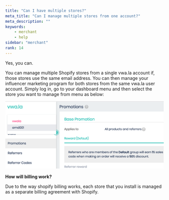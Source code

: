 ```yaml
---
title: "Can I have multiple stores?"
meta_title: "Can I manage multiple stores from one account?"
meta_description: ""
keywords:
    - merchant
    - help
sidebar: "merchant"
rank: 14
---
```


Yes, you can.

You can manage multiple Shopify stores from a single vwa.la account if, those stores use the same email address. You can then manage your influencer marketing program for both stores from the same vwa.la user account. Simply log in, go to your dashboard menu and then select the store you want to manage from menu as below:

![](/images/merchant/2017-08-29-17-59-58.png)

**How will billing work?**

Due to the way shopify billing works, each store that you install is managed as a separate billing agreement with Shopify.